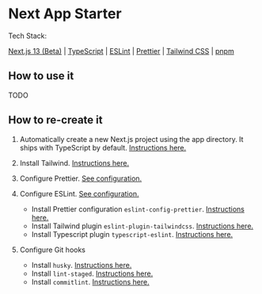 # Next App Starter

Tech Stack:

[Next.js 13 (Beta)](https://beta.nextjs.org/docs/getting-started) | [TypeScript](https://www.typescriptlang.org/) | [ESLint](https://eslint.org/) | [Prettier](https://prettier.io/) | [Tailwind CSS](https://tailwindcss.com/) | [pnpm](https://pnpm.io/)

## How to use it

TODO

## How to re-create it

1.  Automatically create a new Next.js project using the app directory. It ships with TypeScript by default. [Instructions here.](https://beta.nextjs.org/docs/installation#automatic-installation)

1.  Install Tailwind. [Instructions here.](https://beta.nextjs.org/docs/styling/tailwind-css)

1.  Configure Prettier. [See configuration.](./.prettierrc)

1.  Configure ESLint. [See configuration.](./.eslintrc.json)

    -   Install Prettier configuration `eslint-config-prettier`. [Instructions here.](https://prettier.io/docs/en/integrating-with-linters.html)
    -   Install Tailwind plugin `eslint-plugin-tailwindcss`. [Instructions here.](https://www.npmjs.com/package/eslint-plugin-tailwindcss)
    -   Install Typescript plugin `typescript-eslint`. [Instructions here.](https://typescript-eslint.io/getting-started#step-1-installation)

1.  Configure Git hooks

    -   Install `husky`. [Instructions here.](https://typicode.github.io/husky/#/?id=install)
    -   Install `lint-staged`. [Instructions here.](https://www.npmjs.com/package/lint-staged)
    -   Install `commitlint`. [Instructions here.](https://commitlint.js.org/#/guides-local-setup?id=install-commitlint)

